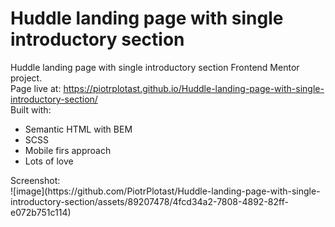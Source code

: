 # Huddle landing page with single introductory section
 Huddle landing page with single introductory section Frontend Mentor project.  <br />
 Page live at: https://piotrplotast.github.io/Huddle-landing-page-with-single-introductory-section/  <br />
 Built with:  <br />
 <ul>
 <li>Semantic HTML with BEM</li>
 <li>SCSS</li>
 <li>Mobile firs approach</li>
 <li>Lots of love</li>
 </ul>
 Screenshot:  <br />
 ![image](https://github.com/PiotrPlotast/Huddle-landing-page-with-single-introductory-section/assets/89207478/4fcd34a2-7808-4892-82ff-e072b751c114)

